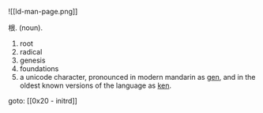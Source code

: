 ![[ld-man-page.png]]

根. (noun).
1. root
2. radical
3. genesis
4. foundations
5. a unicode character, pronounced in modern mandarin as [gen](https://en.wiktionary.org/wiki/%E6%A0%B9), and in the oldest known versions of the language as [ken](https://doc.cat-v.org/bell_labs/utf-8_history).

goto: [[0x20 - initrd]]

